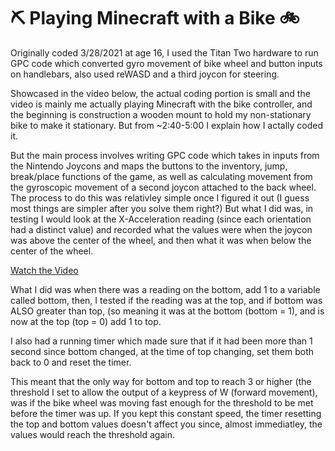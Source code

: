 # ⛏️ Playing Minecraft with a Bike 🚲
Originally coded 3/28/2021 at age 16, I used the Titan Two hardware to run GPC code which converted gyro movement of bike wheel and button inputs on handlebars, also used reWASD and a third joycon for steering.

Showcased in the video below, the actual coding portion is small and the video is mainly me actually playing Minecraft with the bike controller, and the beginning is construction a wooden mount to hold my non-stationary bike to make it stationary. But from ~2:40-5:00 I explain how I actally coded it.


But the main process involves writing GPC code which takes in inputs from the Nintendo Joycons and maps the buttons to the inventory, jump, break/place functions of the game, as well as calculating movement from the gyroscopic movement of a second joycon attached to the back wheel. The process to do this was relativley simple once I figured it out
(I guess most things are simpler after you solve them right?) But what I did was, in testing I would look at the  X-Acceleration reading (since each orientation had a distinct value) and recorded what the values were when the joycon was above the center of the wheel, and then what it was when below the center of the wheel.

[Watch the Video](https://youtu.be/JSyzb4syyXo?t=2m40s)


What I did was when there was a reading on the bottom, add 1 to a variable called bottom, then, I tested if the reading was at the top, and if bottom was ALSO greater than top, (so meaning it was at the bottom (bottom = 1), and is now at the top (top = 0) add 1 to top.

I also had a running timer which made sure that if it had been more than 1 second since bottom changed, at the time of top changing, set them both back to 0 and reset the timer.

This meant that the only way for bottom and top to reach 3 or higher (the threshold I set to allow the output of a keypress of W (forward movement), was if the bike wheel was moving fast enough for the threshold to be met before the timer was up. If you kept this constant speed, the timer resetting the top and bottom values doesn't affect you since, almost
immediatley, the values would reach the threshold again.


